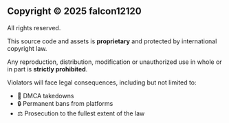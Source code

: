 ## Copyright © 2025 falcon12120

All rights reserved.

This source code and assets is **proprietary** and protected by international copyright law.

Any reproduction, distribution, modification or unauthorized use in whole or in part is **strictly prohibited**.

Violators will face legal consequences, including but not limited to:
- 🚫 DMCA takedowns  
- 🔒 Permanent bans from platforms  
- ⚖️ Prosecution to the fullest extent of the law
